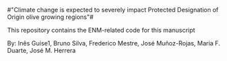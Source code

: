 #"Climate change is expected to severely impact Protected Designation of Origin olive growing regions"#

This repository contains the ENM-related code for this manuscript

By: Inês Guise1, Bruno Silva, Frederico Mestre, José Muñoz-Rojas, Maria F. Duarte, José M. Herrera

